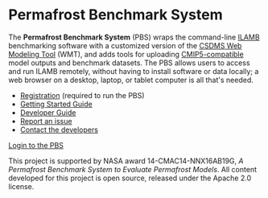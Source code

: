 # Permafrost Benchmark System

The **Permafrost Benchmark System** (PBS)
wraps the command-line
[ILAMB](https://bitbucket.org/ncollier/ilamb)
benchmarking software with a customized version of the
[CSDMS Web Modeling Tool](https://csdms.colorado.edu/wiki/CSDMS_Web_Modeling_Tool)
(WMT), and adds tools for uploading
[CMIP5-compatible](https://cmip.llnl.gov/cmip5/output_req.html)
model outputs and benchmark datasets.
The PBS allows users to access and run ILAMB remotely,
without having to install software or data locally;
a web browser on a desktop, laptop, or tablet computer
is all that's needed.

* [Registration](https://goo.gl/forms/soVkta4cjCXJFf3K2) (required to run the PBS)
* [Getting Started Guide](https://csdms.colorado.edu/pbs/user/)
* [Developer Guide](https://csdms.colorado.edu/pbs/developer/)
* [Report an issue](https://github.com/permamodel/pbs/issues)
* [Contact the developers](mailto:csdmssupport@colorado.edu?subject=PBS%20information)

<a href="https://csdms.colorado.edu/pbs" class="button">Login to the PBS</a>

This project is supported by
NASA award 14-CMAC14-NNX16AB19G,
*A Permafrost Benchmark System to Evaluate Permafrost Models*.
All content developed for this project is open source,
released under the Apache 2.0 license.
